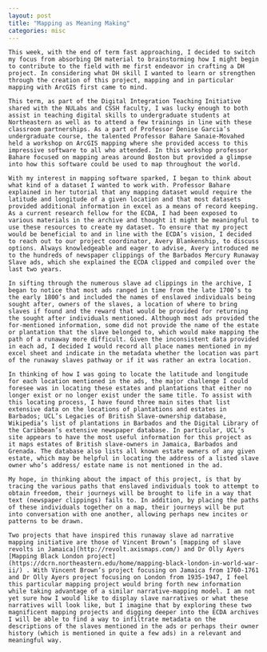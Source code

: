 ```yaml
---
layout: post
title: "Mapping as Meaning Making"
categories: misc
---
```


	This week, with the end of term fast approaching, I decided to switch my focus from absorbing DH material to brainstorming how I might begin to contribute to the field with me first endeavor in crafting a DH project. In considering what DH skill I wanted to learn or strengthen through the creation of this project, mapping and in particular mapping with ArcGIS first came to mind. 

	This term, as part of the Digital Integration Teaching Initiative shared with the NULabs and CSSH faculty, I was lucky enough to both assist in teaching digital skills to undergraduate students at Northeastern as well as to attend a few trainings in line with these classroom partnerships. As a part of Professor Denise Garcia’s undergraduate course, the talented Professor Bahare Sanaie-Movahed held a workshop on ArcGIS mapping where she provided access to this impressive software to all who attended. In this workshop professor Bahare focused on mapping areas around Boston but provided a glimpse into how this software could be used to map throughout the world. 

 	With my interest in mapping software sparked, I began to think about what kind of a dataset I wanted to work with. Professor Bahare explained in her tutorial that any mapping dataset would require the latitude and longitude of a given location and that most datasets provided additional information in excel as a means of record keeping. As a current research fellow for the ECDA, I had been exposed to various materials in the archive and thought it might be meaningful to use these resources to create my dataset. To ensure that my project would be beneficial to and in line with the ECDA’s vision, I decided to reach out to our project coordinator, Avery Blankenship, to discuss options. Always knowledgeable and eager to advise, Avery introduced me to the hundreds of newspaper clippings of the Barbados Mercury Runaway Slave ads, which she explained the ECDA clipped and compiled over the last two years. 

	In sifting through the numerous slave ad clippings in the archive, I began to notice that most ads ranged in time from the late 1700’s to the early 1800’s and included the names of enslaved individuals being sought after, owners of the slaves, a location of where to bring slaves if found and the reward that would be provided for returning the sought after individuals mentioned. Although most ads provided the for-mentioned information, some did not provide the name of the estate or plantation that the slave belonged to, which would make mapping the path of a runaway more difficult. Given the inconsistent data provided in each ad, I decided I would record all place names mentioned in my excel sheet and indicate in the metadata whether the location was part of the runaway slaves pathway or if it was rather an extra location. 

	In thinking of how I was going to locate the latitude and longitude for each location mentioned in the ads, the major challenge I could foresee was in locating these estates and plantations that either no longer exist or no longer exist under the same title. To assist with this locating process, I have found three main sites that list extensive data on the locations of plantations and estates in Barbados; UCL’s Legacies of British Slave-ownership database, Wikipedia’s list of plantations in Barbados and the Digital Library of the Caribbean’s extensive newspaper database. In particular, UCL’s site appears to have the most useful information for this project as it maps estates of British slave-owners in Jamaica, Barbados and Grenada. The database also lists all known estate owners of any given estate, which may be helpful in locating the address of a listed slave owner who’s address/ estate name is not mentioned in the ad. 

	My hope, in thinking about the impact of this project, is that by tracing the various paths that enslaved individuals took to attempt to obtain freedom, their journeys will be brought to life in a way that text (newspaper clippings) fails to. In addition, by placing the paths of these individuals together on a map, their journeys will be put into conversation with one another, allowing perhaps new incites or patterns to be drawn. 

	Two projects that have inspired this runaway slave ad narrative mapping initiative are those of Vincent Brown’s [mapping of slave revolts in Jamaica](http://revolt.axismaps.com/) and Dr Olly Ayers [Mapping Black London project](https://dcrn.northeastern.edu/home/mapping-black-london-in-world-war-ii/) . With Vincent Brown’s project focusing on Jamaica from 1760-1761 and Dr Olly Ayers project focusing on London from 1935-1947, I feel this particular mapping project would bring forth new information while taking advantage of a similar narrative-mapping model. I am not yet sure how I would like to display slave narratives or what these narratives will look like, but I imagine that by exploring these two magnificent mapping projects and digging deeper into the ECDA archives I will be able to find a way to infiltrate metadata on the descriptions of the slaves mentioned in the ads or perhaps their owner history (which is mentioned in quite a few ads) in a relevant and meaningful way. 
